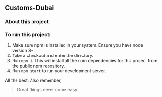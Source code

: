 ## Customs-Dubai

### About this project:


### To run this project:

1. Make sure npm is installed in your system. Ensure you have node version 8+.
2. Take a checkout and enter the directory.
3. Run `npm i`. This will install all the npm dependencies for this project from the public npm repository.
4. Run `npm start` to run your development server.

All the best. Also remember,
> Great things never come easy.
